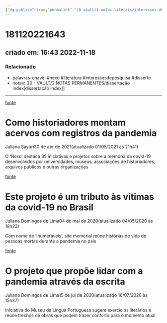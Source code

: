 ```yaml
---
{"dg-publish":true,"permalink":"/0-vault/1-notas-literais/interesses-de-pesquisa/projetos-de-humanidades-na-pandemia-via-nexo/","tags":["nexo","literatura","interessesdepesquisa","disserte"],"dgHomeLink":true,"dgShowLocalGraph":true,"dgShowFileTree":true,"dgEnableSearch":true}
---
```


# 181120221643
## criado em: 16:43 2022-11-18

### Relacionado
- palavras-chave: #nexo #literatura #interessesdepesquisa #disserte 
- notas: [[0 - VAULT/2 NOTAS PERMANENTES/dissertação index\|dissertação index]]
---
[fonte](https://www.nexojornal.com.br/expresso/2021/04/30/Como-historiadores-montam-acervos-com-registros-da-pandemia)


# Como historiadores montam acervos com registros da pandemia

Juliana Sayuri30 de abr de 2021(atualizado 01/05/2021 às 21h41)

O ‘Nexo’ destaca 35 iniciativas e projetos sobre a memória da covid-19 desenvolvidos por universidades, museus, associações de historiadores, arquivos públicos e outras organizações

[fonte](https://www.nexojornal.com.br/expresso/2020/05/04/Este-projeto-%C3%A9-um-tributo-%C3%A0s-v%C3%ADtimas-da-covid-19-no-Brasil)
# Este projeto é um tributo às vítimas da covid-19 no Brasil

Juliana Domingos de Lima04 de mai de 2020(atualizado 04/05/2020 às 18h23)

Com nome de ‘Inumeráveis’, site memorial reúne histórias de vida de pessoas mortas durante a pandemia no país

[fonte](https://www.nexojornal.com.br/expresso/2020/07/15/O-projeto-que-prop%C3%B5e-lidar-com-a-pandemia-atrav%C3%A9s-da-escrita)
# O projeto que propõe lidar com a pandemia através da escrita

Juliana Domingos de Lima15 de jul de 2020(atualizado 16/07/2020 às 15h37)

Iniciativa do Museu da Língua Portuguesa sugere exercícios literários e reúne trechos de obras que podem trazer conforto para o momento atual

